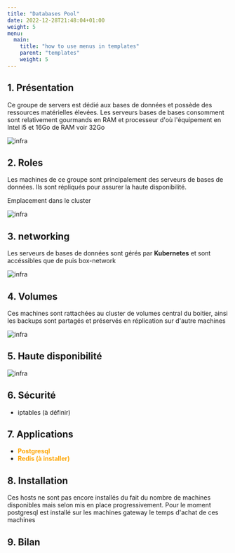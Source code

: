 ```yaml
---
title: "Databases Pool"
date: 2022-12-28T21:48:04+01:00
weight: 5
menu:
  main:
    title: "how to use menus in templates"
    parent: "templates"
    weight: 5
---
```

## 1. Présentation
Ce groupe de servers est dédié aux bases de données et possède des ressources matérielles élevées.
Les serveurs bases de bases consomment sont relativement gourmands en RAM et processeur d'où l'équipement en Intel i5 et 16Go de RAM voir 32Go

![infra](images/infra/intel-i5.png)

## 2. Roles
Les machines de ce groupe sont principalement des serveurs de bases de données. Ils sont répliqués pour assurer la haute disponibilité. 


Emplacement dans le cluster 

![infra](images/database-pool-position.png)
## 3. networking

Les serveurs de bases de données sont gérés par **Kubernetes** et sont accéssibles que de puis box-network

![infra](images/infra/databases/databases-1.png)

## 4. Volumes
Ces machines sont rattachées au cluster de volumes central du boitier, ainsi les backups sont partagés et préservés en réplication sur d'autre machines

![infra](images/database-pool-archi.png)

## 5. Haute disponibilité

![infra](images/database-pool-ha.png)

## 6. Sécurité
- iptables (à définir)

## 7. Applications

- <span style="color:orange;font-weight:Bold">Postgresql</span>
- <span style="color:orange;font-weight:Bold">Redis (à installer)</span>

## 8. Installation
Ces hosts ne sont pas encore installés du fait du nombre de machines disponibles mais selon mis en place progressivement. Pour le moment postgresql est installé sur les machines gateway le temps d'achat de ces machines

## 9. Bilan